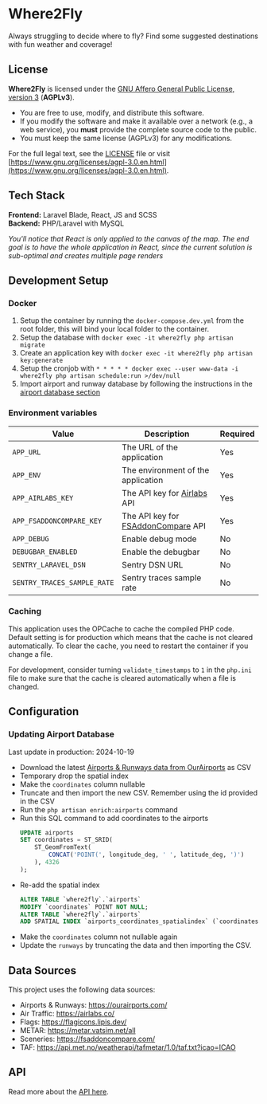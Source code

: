 # Where2Fly
Always struggling to decide where to fly? Find some suggested destinations with fun weather and coverage!

## License

**Where2Fly** is licensed under the 
[GNU Affero General Public License, version 3](LICENSE) (**AGPLv3**).
- You are free to use, modify, and distribute this software.
- If you modify the software and make it available over a network (e.g., a web service),
  you **must** provide the complete source code to the public.
- You must keep the same license (AGPLv3) for any modifications.

For the full legal text, see the [LICENSE](LICENSE) file or visit
[https://www.gnu.org/licenses/agpl-3.0.en.html](https://www.gnu.org/licenses/agpl-3.0.en.html).

## Tech Stack
**Frontend:** Laravel Blade, React, JS and SCSS\
**Backend:** PHP/Laravel with MySQL

*You'll notice that React is only applied to the canvas of the map. The end goal is to have the whole application in React, since the current solution is sub-optimal and creates multiple page renders*

## Development Setup

### Docker
1. Setup the container by running the `docker-compose.dev.yml` from the root folder, this will bind your local folder to the container.
2. Setup the database with `docker exec -it where2fly php artisan migrate`
3. Create an application key with `docker exec -it where2fly php artisan key:generate`
4. Setup the cronjob with `* * * * * docker exec --user www-data -i where2fly php artisan schedule:run >/dev/null`
5. Import airport and runway database by following the instructions in the [airport database section](README.md#updating-airport-database)

### Environment variables

| Value                      | Description                                              | Required |
|----------------------------|----------------------------------------------------------|----------|
| `APP_URL`                  | The URL of the application                               | Yes      |
| `APP_ENV`                  | The environment of the application                       | Yes      |
| `APP_AIRLABS_KEY`          | The API key for [Airlabs](https://airlabs.co/) API       | Yes      |
| `APP_FSADDONCOMPARE_KEY`   | The API key for [FSAddonCompare](https://fsaddoncompare.com/) API | Yes      |
| `APP_DEBUG`                | Enable debug mode                                        | No       |
| `DEBUGBAR_ENABLED`         | Enable the debugbar                                      | No       |
| `SENTRY_LARAVEL_DSN`       | Sentry DSN URL                                           | No       |
| `SENTRY_TRACES_SAMPLE_RATE`| Sentry traces sample rate                                | No       |

### Caching

This application uses the OPCache to cache the compiled PHP code. Default setting is for production which means that the cache is not cleared automatically. To clear the cache, you need to restart the container if you change a file.

For development, consider turning `validate_timestamps` to `1` in the `php.ini` file to make sure that the cache is cleared automatically when a file is changed.

## Configuration

### Updating Airport Database
Last update in production: 2024-10-19

- Download the latest [Airports & Runways data from OurAirports](https://ourairports.com/data/) as CSV
- Temporary drop the spatial index
- Make the `coordinates` column nullable
- Truncate and then import the new CSV. Remember using the id provided in the CSV
- Run the `php artisan enrich:airports` command
- Run this SQL command to add coordinates to the airports
    ```sql
    UPDATE airports
    SET coordinates = ST_SRID(
        ST_GeomFromText(
            CONCAT('POINT(', longitude_deg, ' ', latitude_deg, ')')
        ), 4326
    );
    ```
- Re-add the spatial index
    ```sql
    ALTER TABLE `where2fly`.`airports`
    MODIFY `coordinates` POINT NOT NULL;
    ALTER TABLE `where2fly`.`airports`
    ADD SPATIAL INDEX `airports_coordinates_spatialindex` (`coordinates`);
    ```
- Make the `coordinates` column not nullable again
- Update the `runways` by truncating the data and then importing the CSV.

## Data Sources

This project uses the following data sources:

- Airports & Runways: https://ourairports.com/
- Air Traffic: https://airlabs.co/
- Flags: https://flagicons.lipis.dev/
- METAR: https://metar.vatsim.net/all
- Sceneries: https://fsaddoncompare.com/
- TAF: https://api.met.no/weatherapi/tafmetar/1.0/taf.txt?icao=ICAO

## API
Read more about the [API here](API.md).